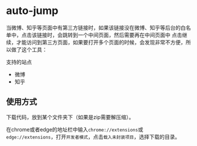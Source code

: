 # auto-jump

当微博、知乎等页面中有第三方链接时，如果该链接没在微博、知乎等后台的白名单中，点击该链接时，会跳转到一个中间页面，然后需要再在中间页面中
点击继续，才能访问到第三方页面，如果要打开多个页面的时候，会发现非常不方便，所以做了这个工具：

支持的站点

- 微博
- 知乎


## 使用方式

下载代码，放到某个文件夹下（如果是zip需要解压缩）。

在chrome或者edge的地址栏中输入`chrome://extensions`或`edge://extensions`，打开`开发者模式`，点击`载入未封装项目`，选择下载的目录。
